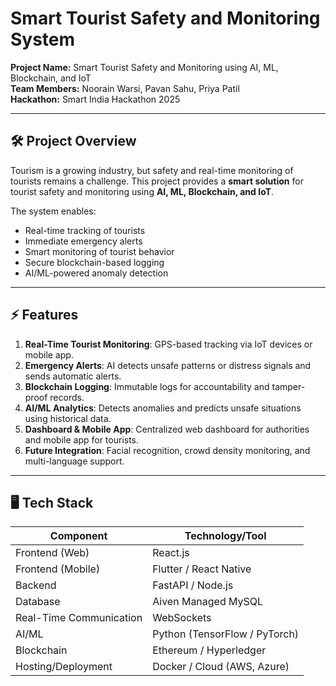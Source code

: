 # Smart Tourist Safety and Monitoring System

**Project Name:** Smart Tourist Safety and Monitoring using AI, ML, Blockchain, and IoT  
**Team Members:** Noorain Warsi, Pavan Sahu, Priya Patil  
**Hackathon:** Smart India Hackathon 2025  

---

## 🛠️ Project Overview

Tourism is a growing industry, but safety and real-time monitoring of tourists remains a challenge. This project provides a **smart solution** for tourist safety and monitoring using **AI, ML, Blockchain, and IoT**.

The system enables:
- Real-time tracking of tourists
- Immediate emergency alerts
- Smart monitoring of tourist behavior
- Secure blockchain-based logging
- AI/ML-powered anomaly detection

---

## ⚡ Features

1. **Real-Time Tourist Monitoring**: GPS-based tracking via IoT devices or mobile app.  
2. **Emergency Alerts**: AI detects unsafe patterns or distress signals and sends automatic alerts.  
3. **Blockchain Logging**: Immutable logs for accountability and tamper-proof records.  
4. **AI/ML Analytics**: Detects anomalies and predicts unsafe situations using historical data.  
5. **Dashboard & Mobile App**: Centralized web dashboard for authorities and mobile app for tourists.  
6. **Future Integration**: Facial recognition, crowd density monitoring, and multi-language support.  

---

## 🖥️ Tech Stack

| Component              | Technology/Tool                  |
|------------------------|---------------------------------|
| Frontend (Web)         | React.js                        |
| Frontend (Mobile)      | Flutter / React Native          |
| Backend                | FastAPI / Node.js               |
| Database               | Aiven Managed MySQL             |
| Real-Time Communication| WebSockets                      |
| AI/ML                  | Python (TensorFlow / PyTorch)  |
| Blockchain             | Ethereum / Hyperledger          |
| Hosting/Deployment     | Docker / Cloud (AWS, Azure)    |



